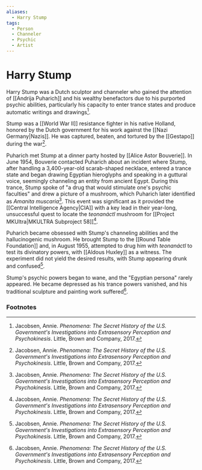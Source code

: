 ```yaml
---
aliases:
  - Harry Stump
tags:
  - Person
  - Channeler
  - Psychic
  - Artist
---
```

# Harry Stump

Harry Stump was a Dutch sculptor and channeler who gained the attention of [[Andrija Puharich]] and his wealthy benefactors due to his purported psychic abilities, particularly his capacity to enter trance states and produce automatic writings and drawings[^1].

Stump was a [[World War II]] resistance fighter in his native Holland, honored by the Dutch government for his work against the [[Nazi Germany|Nazis]]. He was captured, beaten, and tortured by the [[Gestapo]] during the war[^1].

Puharich met Stump at a dinner party hosted by [[Alice Astor Bouverie]]. In June 1954, Bouverie contacted Puharich about an incident where Stump, after handling a 3,400-year-old scarab-shaped necklace, entered a trance state and began drawing Egyptian hieroglyphs and speaking in a guttural voice, seemingly channeling an entity from ancient Egypt. During this trance, Stump spoke of "a drug that would stimulate one's psychic faculties" and drew a picture of a mushroom, which Puharich later identified as *Amanita muscaria*[^1]. This event was significant as it provided the [[Central Intelligence Agency|CIA]] with a key lead in their year-long, unsuccessful quest to locate the *teonanáctl* mushroom for [[Project MKUltra|MKULTRA Subproject 58]][^1].

Puharich became obsessed with Stump's channeling abilities and the hallucinogenic mushroom. He brought Stump to the [[Round Table Foundation]] and, in August 1955, attempted to drug him with *teonanáctl* to test its divinatory powers, with [[Aldous Huxley]] as a witness. The experiment did not yield the desired results, with Stump appearing drunk and confused[^1].

Stump's psychic powers began to wane, and the "Egyptian persona" rarely appeared. He became depressed as his trance powers vanished, and his traditional sculpture and painting work suffered[^1].

### Footnotes
[^1]: Jacobsen, Annie. *Phenomena: The Secret History of the U.S. Government's Investigations into Extrasensory Perception and Psychokinesis*. Little, Brown and Company, 2017.
